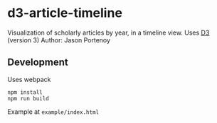 # d3-article-timeline

Visualization of scholarly articles by year, in a timeline view. Uses [D3](http://www.d3js.org) (version 3)
Author: Jason Portenoy

## Development

Uses webpack
```
npm install
npm run build
```

Example at `example/index.html`
